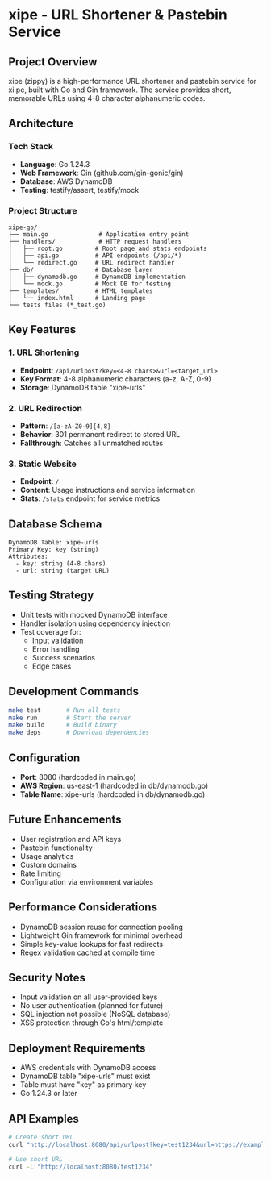 # xipe - URL Shortener & Pastebin Service

## Project Overview
xipe (zippy) is a high-performance URL shortener and pastebin service for xi.pe, built with Go and Gin framework. The service provides short, memorable URLs using 4-8 character alphanumeric codes.

## Architecture

### Tech Stack
- **Language**: Go 1.24.3
- **Web Framework**: Gin (github.com/gin-gonic/gin)
- **Database**: AWS DynamoDB
- **Testing**: testify/assert, testify/mock

### Project Structure
```
xipe-go/
├── main.go              # Application entry point
├── handlers/            # HTTP request handlers
│   ├── root.go         # Root page and stats endpoints
│   ├── api.go          # API endpoints (/api/*)
│   └── redirect.go     # URL redirect handler
├── db/                 # Database layer
│   ├── dynamodb.go     # DynamoDB implementation
│   └── mock.go         # Mock DB for testing
├── templates/          # HTML templates
│   └── index.html      # Landing page
└── tests files (*_test.go)
```

## Key Features

### 1. URL Shortening
- **Endpoint**: `/api/urlpost?key=<4-8 chars>&url=<target_url>`
- **Key Format**: 4-8 alphanumeric characters (a-z, A-Z, 0-9)
- **Storage**: DynamoDB table "xipe-urls"

### 2. URL Redirection
- **Pattern**: `/[a-zA-Z0-9]{4,8}`
- **Behavior**: 301 permanent redirect to stored URL
- **Fallthrough**: Catches all unmatched routes

### 3. Static Website
- **Endpoint**: `/`
- **Content**: Usage instructions and service information
- **Stats**: `/stats` endpoint for service metrics

## Database Schema
```
DynamoDB Table: xipe-urls
Primary Key: key (string)
Attributes:
  - key: string (4-8 chars)
  - url: string (target URL)
```

## Testing Strategy
- Unit tests with mocked DynamoDB interface
- Handler isolation using dependency injection
- Test coverage for:
  - Input validation
  - Error handling
  - Success scenarios
  - Edge cases

## Development Commands
```bash
make test       # Run all tests
make run        # Start the server
make build      # Build binary
make deps       # Download dependencies
```

## Configuration
- **Port**: 8080 (hardcoded in main.go)
- **AWS Region**: us-east-1 (hardcoded in db/dynamodb.go)
- **Table Name**: xipe-urls (hardcoded in db/dynamodb.go)

## Future Enhancements
- User registration and API keys
- Pastebin functionality
- Usage analytics
- Custom domains
- Rate limiting
- Configuration via environment variables

## Performance Considerations
- DynamoDB session reuse for connection pooling
- Lightweight Gin framework for minimal overhead
- Simple key-value lookups for fast redirects
- Regex validation cached at compile time

## Security Notes
- Input validation on all user-provided keys
- No user authentication (planned for future)
- SQL injection not possible (NoSQL database)
- XSS protection through Go's html/template

## Deployment Requirements
- AWS credentials with DynamoDB access
- DynamoDB table "xipe-urls" must exist
- Table must have "key" as primary key
- Go 1.24.3 or later

## API Examples
```bash
# Create short URL
curl "http://localhost:8080/api/urlpost?key=test1234&url=https://example.com"

# Use short URL
curl -L "http://localhost:8080/test1234"
```